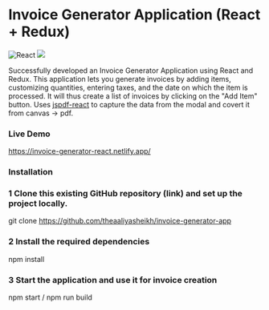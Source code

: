 # Invoice Generator Application (React + Redux)

![React](https://img.shields.io/badge/react-%2320232a.svg?style=for-the-badge&logo=react&logoColor=%2361DAFB) ![](https://img.shields.io/badge/bootstrap-%23563D7C.svg?style=for-the-badge&logo=bootstrap&logoColor=white)

Successfully developed an Invoice Generator Application using React and Redux. This application lets you generate invoices by adding items, customizing quantities, entering taxes, and the date on which the item is processed. It will thus create a list of invoices by clicking on the "Add Item" button. Uses [jspdf-react](https://www.npmjs.com/package/jspdf-react) to capture the data from the modal and covert it from canvas -> pdf.

### Live Demo
https://invoice-generator-react.netlify.app/

### Installation

### 1 Clone this existing GitHub repository (link) and set up the project locally.

git clone https://github.com/theaaliyasheikh/invoice-generator-app

### 2 Install the required dependencies

npm install

### 3 Start the application and use it for invoice creation

npm start / npm run build
